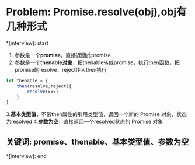 # Problem: Promise.resolve(obj),obj有几种形式

*[interview]: start

1. 参数是一个**promise**，直接返回此promise
2. 参数是一个**thenable对象**，把thenable转成promise，执行then函数，把promise的resolve、reject传入then执行
```js
let thenable = {
    then(resolve,reject){
        resolve(xxx)
    }
}
```
3.**基本类型值**，不带then属性的引用类型值，返回一个新的 Promise 对象，状态为resolved
4.**参数为空**，直接返回一个resolved状态的 Promise 对象

## 关键词: promise、thenable、基本类型值、参数为空
*[interview]: end
